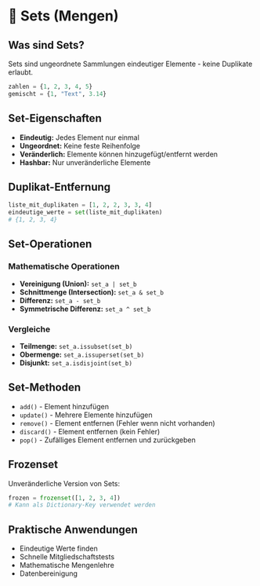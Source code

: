 # 🎯 Sets (Mengen)

## Was sind Sets?

Sets sind ungeordnete Sammlungen eindeutiger Elemente - keine Duplikate erlaubt.

```python
zahlen = {1, 2, 3, 4, 5}
gemischt = {1, "Text", 3.14}
```

## Set-Eigenschaften

- **Eindeutig:** Jedes Element nur einmal
- **Ungeordnet:** Keine feste Reihenfolge
- **Veränderlich:** Elemente können hinzugefügt/entfernt werden
- **Hashbar:** Nur unveränderliche Elemente

## Duplikat-Entfernung

```python
liste_mit_duplikaten = [1, 2, 2, 3, 3, 4]
eindeutige_werte = set(liste_mit_duplikaten)
# {1, 2, 3, 4}
```

## Set-Operationen

### Mathematische Operationen

- **Vereinigung (Union):** `set_a | set_b`
- **Schnittmenge (Intersection):** `set_a & set_b`
- **Differenz:** `set_a - set_b`
- **Symmetrische Differenz:** `set_a ^ set_b`

### Vergleiche

- **Teilmenge:** `set_a.issubset(set_b)`
- **Obermenge:** `set_a.issuperset(set_b)`
- **Disjunkt:** `set_a.isdisjoint(set_b)`

## Set-Methoden

- `add()` - Element hinzufügen
- `update()` - Mehrere Elemente hinzufügen
- `remove()` - Element entfernen (Fehler wenn nicht vorhanden)
- `discard()` - Element entfernen (kein Fehler)
- `pop()` - Zufälliges Element entfernen und zurückgeben

## Frozenset

Unveränderliche Version von Sets:

```python
frozen = frozenset([1, 2, 3, 4])
# Kann als Dictionary-Key verwendet werden
```

## Praktische Anwendungen

- Eindeutige Werte finden
- Schnelle Mitgliedschaftstests
- Mathematische Mengenlehre
- Datenbereinigung